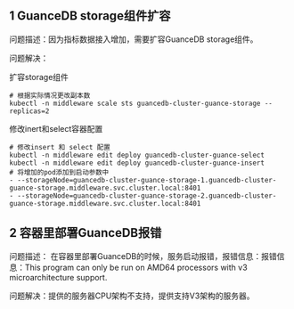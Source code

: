 
## 1 GuanceDB storage组件扩容
问题描述：因为指标数据接入增加，需要扩容GuanceDB storage组件。

问题解决： 

扩容storage组件
```shell
# 根据实际情况更改副本数
kubectl -n middleware scale sts guancedb-cluster-guance-storage --replicas=2
```

修改inert和select容器配置
```shell
# 修改insert 和 select 配置
kubectl -n middleware edit deploy guancedb-cluster-guance-select
kubectl -n middleware edit deploy guancedb-cluster-guance-insert
# 将增加的pod添加到启动参数中
- --storageNode=guancedb-cluster-guance-storage-1.guancedb-cluster-guance-storage.middleware.svc.cluster.local:8401
- --storageNode=guancedb-cluster-guance-storage-2.guancedb-cluster-guance-storage.middleware.svc.cluster.local:8401
```

## 2 容器里部署GuanceDB报错
问题描述： 在容器里部署GuanceDB的时候，服务启动报错，报错信息：报错信息：This program can only be run on AMD64 processors with v3 microarchitecture support.

问题解决：提供的服务器CPU架构不支持，提供支持V3架构的服务器。

